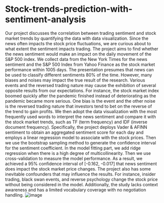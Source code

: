 # Stock-trends-prediction-with-sentiment-analysis
Our project discusses the correlation between trading sentiment and stock market trends by quantifying the data with data visualization. Since the news often impacts the stock price fluctuations, we are curious about to what extent the sentiment impacts trading. The project aims to find whether the news sentiment would make an impact on the daily movement of the S&P 500 index. We collect data from the New York Times for the news sentiment and the S&P 500 Index from Yahoo Finance as the stock market performance within 1005 days. 
	The presentation presumes that news can be used to classify different sentiments 80% of the time. However, many biases and noises may impact the true result of the research. Various events and the reversed trading nature may cause the exhibition of several opposite results from our expectations. For instance, the stock market index boomed quickly after the pandemic finished instead of deteriorating as the pandemic became more serious. One bias is the event and the other noise is the reversed trading nature that investors tend to bet on the reverse of the trend to gain profits. We then adopt the data visualization with the most frequently used words to interpret the news sentiment and compare it with the stock market trends, such as TF (term frequency) and IDF (inverse document frequency). 
	Specifically, the project deploys Vader & AFINN sentiment to obtain an aggregated sentiment score for each day and employs a linear regression model to associate with the stock prices. Then we use the bootstrap sampling method to generate the confidence interval for the sentiment coefficient. In the model fitting part, we add ridge regression when there is a high degree of multicollinearity. Then we use cross-validation to measure the model performance. As a result, we achieved a 95% confidence interval of [-0.162, -0.017] that news sentiment does impact the stock market price changes. 
	The project also has some inevitable confounders that may influence the results. For instance, insider trading, black swan events, and reverse psychology change the stock price without being considered in the model. Additionally, the study lacks context awareness and has a limited vocabulary coverage with no negotiation handling. 
![image](https://github.com/GeniusY12138/Stock-trends-prediction-with-sentiment-analysis/assets/94720728/8f97df04-d1a7-4e7c-a6c6-bff62397d52e)
